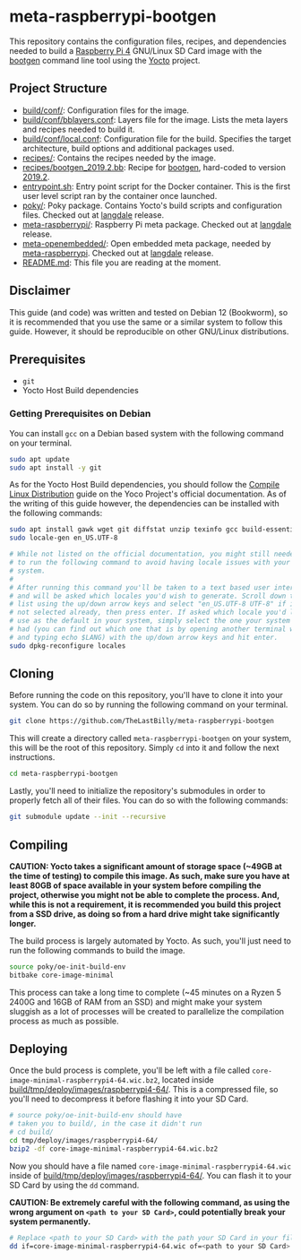 # meta-raspberrypi-bootgen
This repository contains the configuration files, recipes, and dependencies needed to build a [Raspberry Pi 4](https://en.wikipedia.org/wiki/Raspberry_Pi) GNU/Linux SD Card image with the [bootgen](https://github.com/Xilinx/bootgen) command line tool using the [Yocto](https://www.yoctoproject.org/) project.

## Project Structure
- [build/conf/](build/conf): Configuration files for the image.
- [build/conf/bblayers.conf](build/conf/bblayers.conf): Layers file for the image. Lists the meta layers and recipes needed to build it.
- [build/conf/local.conf](build/conf/local.conf): Configuration file for the build. Specifies the target architecture, build options and additional packages used.
- [recipes/](recipes): Contains the recipes needed by the image.
- [recipes/bootgen_2019.2.bb](recipes/bootgen_2019.2.bb): Recipe for [bootgen](https://github.com/Xilinx/bootgen), hard-coded to version [2019.2](https://github.com/Xilinx/bootgen/tree/f9f477adf243fa40bc8c7316a7aac37a0efd426d).
- [entrypoint.sh](./entrypoint.sh): Entry point script for the Docker container. This is the first user level script ran by the container once launched.
- [poky/](./poky/): Poky package. Contains Yocto's build scripts and configuration files. Checked out at [langdale](https://wiki.yoctoproject.org/wiki/Releases) release.
- [meta-raspberrypi/](./meta-raspberrypi/): Raspberry Pi meta package. Checked out at [langdale](https://wiki.yoctoproject.org/wiki/Releases) release.
- [meta-openembedded/](./meta-openembedded/): Open embedded meta package, needed by [meta-raspberrypi](./meta-raspberrypi/). Checked out at [langdale](https://wiki.yoctoproject.org/wiki/Releases) release.
- [README.md](./README.md): This file you are reading at the moment.

## Disclaimer
This guide (and code) was written and tested on Debian 12 (Bookworm), so it is recommended that you use the same or a similar system to follow this guide. However, it should be reproducible on other GNU/Linux distributions.

## Prerequisites
- `git`
- Yocto Host Build dependencies

### Getting Prerequisites on Debian
You can install `gcc` on a Debian based system with the following command on your terminal.
```bash
sudo apt update
sudo apt install -y git
```

As for the Yocto Host Build dependencies, you should follow the [Compile Linux Distribution](https://docs.yoctoproject.org/brief-yoctoprojectqs/index.html#compatible-linux-distribution) guide on the Yoco Project's official documentation. As of the writing of this guide however, the dependencies can be installed with the following commands:
```bash
sudo apt install gawk wget git diffstat unzip texinfo gcc build-essential chrpath socat cpio python3 python3-pip python3-pexpect xz-utils debianutils iputils-ping python3-git python3-jinja2 python3-subunit zstd liblz4-tool file locales libacl1
sudo locale-gen en_US.UTF-8

# While not listed on the official documentation, you might still needed
# to run the following command to avoid having locale issues with your
# system.
#
# After running this command you'll be taken to a text based user interface
# and will be asked which locales you'd wish to generate. Scroll down the
# list using the up/down arrow keys and select "en_US.UTF-8 UTF-8" if it's
# not selected already, then press enter. If asked which locale you'd like to
# use as the default in your system, simply select the one your system already
# had (you can find out which one that is by opening another terminal window
# and typing echo $LANG) with the up/down arrow keys and hit enter.
sudo dpkg-reconfigure locales
```

## Cloning
Before running the code on this repository, you'll have to clone it into your system. You can do so by running the following command on your terminal.
```bash
git clone https://github.com/TheLastBilly/meta-raspberrypi-bootgen
```

This will create a directory called `meta-raspberrypi-bootgen` on your system, this will be the root of this repository. Simply `cd` into it and follow the next instructions.
```bash
cd meta-raspberrypi-bootgen
```

Lastly, you'll need to initialize the repository's submodules in order to properly fetch all of their files. You can do so with the following commands:
```bash
git submodule update --init --recursive
```

## Compiling
**CAUTION: Yocto takes a significant amount of storage space (~49GB at the time of testing) to compile this image. As such, make sure you have at least 80GB of space available in your system before compiling the project, otherwise you might not be able to complete the process. And, while this is not a requirement, it is recommended you build this project from a SSD drive, as doing so from a hard drive might take significantly longer.**

The build process is largely automated by Yocto. As such, you'll just need to run the following commands to build the image.
```bash
source poky/oe-init-build-env
bitbake core-image-minimal
```

This process can take a long time to complete (~45 minutes on a Ryzen 5 2400G and 16GB of RAM from an SSD) and might make your system sluggish as a lot of processes will be created to parallelize the compilation process as much as possible.

## Deploying
Once the buld process is complete, you'll be left with a file called `core-image-minimal-raspberrypi4-64.wic.bz2`, located inside [build/tmp/deploy/images/raspberrypi4-64/](build/tmp/deploy/images/raspberrypi4-64/). This is a compressed file, so you'll need to decompress it before flashing it into your SD Card.

```bash
# source poky/oe-init-build-env should have
# taken you to build/, in the case it didn't run
# cd build/
cd tmp/deploy/images/raspberrypi4-64/
bzip2 -df core-image-minimal-raspberrypi4-64.wic.bz2
```

Now you should have a file named `core-image-minimal-raspberrypi4-64.wic` inside of [build/tmp/deploy/images/raspberrypi4-64/](build/tmp/deploy/images/raspberrypi4-64/). You can flash it to your SD Card by using the `dd` command.

**CAUTION: Be extremely careful with the following command, as using the wrong argument on `<path to your SD Card>`, could potentially break your system permanently.**
```bash
# Replace <path to your SD Card> with the path your SD Card in your filesystem
dd if=core-image-minimal-raspberrypi4-64.wic of=<path to your SD Card> status=progress
```
